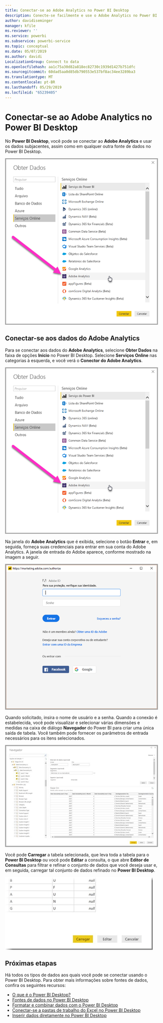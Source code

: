 ```yaml
---
title: Conectar-se ao Adobe Analytics no Power BI Desktop
description: Conecte-se facilmente e use o Adobe Analytics no Power BI Desktop
author: davidiseminger
manager: kfile
ms.reviewer: ''
ms.service: powerbi
ms.subservice: powerbi-service
ms.topic: conceptual
ms.date: 05/07/2019
ms.author: davidi
LocalizationGroup: Connect to data
ms.openlocfilehash: aa1c75a30d82a818ec82730c1939d1427b751dfc
ms.sourcegitcommit: 60dad5aa0d85db790553e537bf8ac34ee3289ba3
ms.translationtype: MT
ms.contentlocale: pt-BR
ms.lasthandoff: 05/29/2019
ms.locfileid: "65239405"
---
```

# <a name="connect-to-adobe-analytics-in-power-bi-desktop"></a>Conectar-se ao Adobe Analytics no Power BI Desktop 
No **Power BI Desktop**, você pode se conectar ao **Adobe Analytics** e usar os dados subjacentes, assim como em qualquer outra fonte de dados no Power BI Desktop. 

![Obter dados do Adobe Analytics](media/desktop-connect-adobe-analytics/connect-adobe-analytics_01.png)

## <a name="connect-to-adobe-analytics-data"></a>Conectar-se aos dados do Adobe Analytics
Para se conectar aos dados do **Adobe Analytics**, selecione **Obter Dados** na faixa de opções **Início** no Power BI Desktop. Selecione **Serviços Online** nas categorias à esquerda, e você verá o **Conector do Adobe Analytics**.

![Obter dados do Adobe Analytics](media/desktop-connect-adobe-analytics/connect-adobe-analytics_01.png)

Na janela do **Adobe Analytics** que é exibida, selecione o botão **Entrar** e, em seguida, forneça suas credenciais para entrar em sua conta do Adobe Analytics. A janela de entrada do Adobe aparece, conforme mostrado na imagem a seguir.

![Entrar no Adobe Analytics](media/desktop-connect-adobe-analytics/connect-adobe-analytics_03.png)

Quando solicitado, insira o nome de usuário e a senha. Quando a conexão é estabelecida, você pode visualizar e selecionar várias dimensões e medidas na caixa de diálogo **Navegador** do Power BI para criar uma única saída de tabela. Você também pode fornecer os parâmetros de entrada necessários para os itens selecionados. 

![Selecionar dados usando o Navegador](media/desktop-connect-adobe-analytics/connect-adobe-analytics_04.png)

Você pode **Carregar** a tabela selecionada, que leva toda a tabela para o **Power BI Desktop** ou você pode **Editar** a consulta, o que abre **Editor de Consultas** para filtrar e refinar o conjunto de dados que você deseja usar e, em seguida, carregar tal conjunto de dados refinado no **Power BI Desktop**.

![Carregar ou editar dados no Navegador](media/desktop-connect-adobe-analytics/connect-adobe-analytics_05.png)


## <a name="next-steps"></a>Próximas etapas
Há todos os tipos de dados aos quais você pode se conectar usando o Power BI Desktop. Para obter mais informações sobre fontes de dados, confira os seguintes recursos:

* [O que é o Power BI Desktop?](desktop-what-is-desktop.md)
* [Fontes de dados no Power BI Desktop](desktop-data-sources.md)
* [Formatar e combinar dados com o Power BI Desktop](desktop-shape-and-combine-data.md)
* [Conectar-se a pastas de trabalho do Excel no Power BI Desktop](desktop-connect-excel.md)   
* [Inserir dados diretamente no Power BI Desktop](desktop-enter-data-directly-into-desktop.md)   

